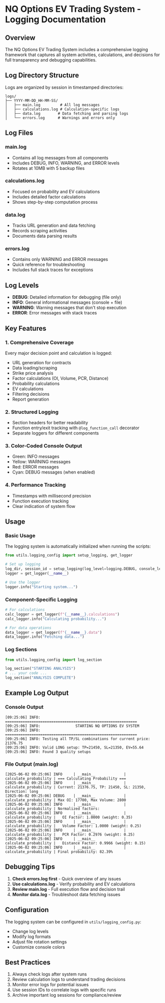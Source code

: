 # NQ Options EV Trading System - Logging Documentation

## Overview

The NQ Options EV Trading System includes a comprehensive logging framework that captures all system activities, calculations, and decisions for full transparency and debugging capabilities.

## Log Directory Structure

Logs are organized by session in timestamped directories:

```
logs/
├── YYYY-MM-DD_HH-MM-SS/
│   ├── main.log         # All log messages
│   ├── calculations.log # Calculation-specific logs
│   ├── data.log        # Data fetching and parsing logs
│   └── errors.log      # Warnings and errors only
```

## Log Files

### main.log
- Contains all log messages from all components
- Includes DEBUG, INFO, WARNING, and ERROR levels
- Rotates at 10MB with 5 backup files

### calculations.log
- Focused on probability and EV calculations
- Includes detailed factor calculations
- Shows step-by-step computation process

### data.log
- Tracks URL generation and data fetching
- Records scraping activities
- Documents data parsing results

### errors.log
- Contains only WARNING and ERROR messages
- Quick reference for troubleshooting
- Includes full stack traces for exceptions

## Log Levels

- **DEBUG**: Detailed information for debugging (file only)
- **INFO**: General informational messages (console + file)
- **WARNING**: Warning messages that don't stop execution
- **ERROR**: Error messages with stack traces

## Key Features

### 1. Comprehensive Coverage
Every major decision point and calculation is logged:
- URL generation for contracts
- Data loading/scraping
- Strike price analysis
- Factor calculations (OI, Volume, PCR, Distance)
- Probability calculations
- EV calculations
- Filtering decisions
- Report generation

### 2. Structured Logging
- Section headers for better readability
- Function entry/exit tracking with `@log_function_call` decorator
- Separate loggers for different components

### 3. Color-Coded Console Output
- Green: INFO messages
- Yellow: WARNING messages
- Red: ERROR messages
- Cyan: DEBUG messages (when enabled)

### 4. Performance Tracking
- Timestamps with millisecond precision
- Function execution tracking
- Clear indication of system flow

## Usage

### Basic Usage
The logging system is automatically initialized when running the scripts:

```python
from utils.logging_config import setup_logging, get_logger

# Set up logging
log_dir, session_id = setup_logging(log_level=logging.DEBUG, console_level=logging.INFO)
logger = get_logger(__name__)

# Use the logger
logger.info("Starting system...")
```

### Component-Specific Logging
```python
# For calculations
calc_logger = get_logger(f"{__name__}.calculations")
calc_logger.info("Calculating probability...")

# For data operations
data_logger = get_logger(f"{__name__}.data")
data_logger.info("Fetching data...")
```

### Log Sections
```python
from utils.logging_config import log_section

log_section("STARTING ANALYSIS")
# ... your code ...
log_section("ANALYSIS COMPLETE")
```

## Example Log Output

### Console Output
```
[09:25:06] INFO: ============================================================
[09:25:06] INFO:                STARTING NQ OPTIONS EV SYSTEM                
[09:25:06] INFO: ============================================================
[09:25:06] INFO: Testing all TP/SL combinations for current price: 21376.75
[09:25:06] INFO: Valid LONG setup: TP=21450, SL=21350, EV=55.64
[09:25:06] INFO: Found 3 quality setups
```

### File Output (main.log)
```
[2025-06-02 09:25:06] INFO     | __main__             | calculate_probability | === Calculating Probability ===
[2025-06-02 09:25:06] INFO     | __main__             | calculate_probability | Current: 21376.75, TP: 21450, SL: 21350, Direction: long
[2025-06-02 09:25:06] DEBUG    | __main__             | calculate_probability | Max OI: 17700, Max Volume: 2800
[2025-06-02 09:25:06] INFO     | __main__             | calculate_probability | Normalized factors:
[2025-06-02 09:25:06] INFO     | __main__             | calculate_probability |   OI Factor: 1.0000 (weight: 0.35)
[2025-06-02 09:25:06] INFO     | __main__             | calculate_probability |   Volume Factor: 1.0000 (weight: 0.25)
[2025-06-02 09:25:06] INFO     | __main__             | calculate_probability |   PCR Factor: 0.2976 (weight: 0.25)
[2025-06-02 09:25:06] INFO     | __main__             | calculate_probability |   Distance Factor: 0.9966 (weight: 0.15)
[2025-06-02 09:25:06] INFO     | __main__             | calculate_probability | Final probability: 82.39%
```

## Debugging Tips

1. **Check errors.log first** - Quick overview of any issues
2. **Use calculations.log** - Verify probability and EV calculations
3. **Review main.log** - Full execution flow and decision trail
4. **Monitor data.log** - Troubleshoot data fetching issues

## Configuration

The logging system can be configured in `utils/logging_config.py`:

- Change log levels
- Modify log formats
- Adjust file rotation settings
- Customize console colors

## Best Practices

1. Always check logs after system runs
2. Review calculation logs to understand trading decisions
3. Monitor error logs for potential issues
4. Use session IDs to correlate logs with specific runs
5. Archive important log sessions for compliance/review